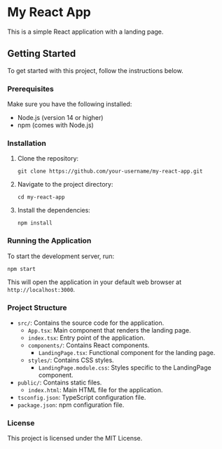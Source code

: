 # My React App

This is a simple React application with a landing page.

## Getting Started

To get started with this project, follow the instructions below.

### Prerequisites

Make sure you have the following installed:

- Node.js (version 14 or higher)
- npm (comes with Node.js)

### Installation

1. Clone the repository:

   ```
   git clone https://github.com/your-username/my-react-app.git
   ```

2. Navigate to the project directory:

   ```
   cd my-react-app
   ```

3. Install the dependencies:

   ```
   npm install
   ```

### Running the Application

To start the development server, run:

```
npm start
```

This will open the application in your default web browser at `http://localhost:3000`.

### Project Structure

- `src/`: Contains the source code for the application.
  - `App.tsx`: Main component that renders the landing page.
  - `index.tsx`: Entry point of the application.
  - `components/`: Contains React components.
    - `LandingPage.tsx`: Functional component for the landing page.
  - `styles/`: Contains CSS styles.
    - `LandingPage.module.css`: Styles specific to the LandingPage component.
- `public/`: Contains static files.
  - `index.html`: Main HTML file for the application.
- `tsconfig.json`: TypeScript configuration file.
- `package.json`: npm configuration file.

### License

This project is licensed under the MIT License.